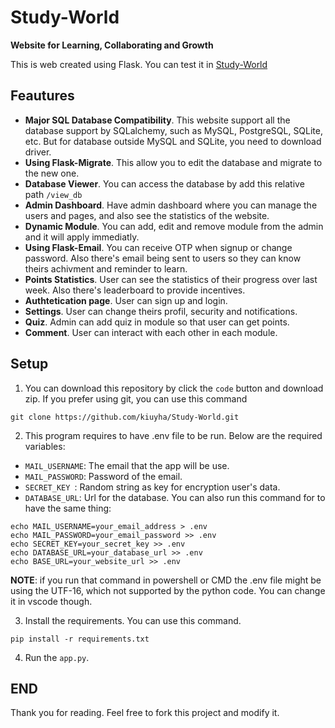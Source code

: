 # Study-World

**Website for Learning, Collaborating and Growth**

This is web created using Flask. You can test it in <a href="https://StudyWorld.pythonanywhere.com" target="_blank">Study-World</a>

## Feautures
- **Major SQL Database Compatibility**. This website support all the database support by SQLalchemy, such as MySQL, PostgreSQL, SQLite, etc. But for database outside MySQL and SQLite, you need to download driver.
- **Using Flask-Migrate**. This allow you to edit the database and migrate to the new one.
- **Database Viewer**. You can access the database by add this relative path `/view_db`
- **Admin Dashboard**. Have admin dashboard where you can manage the users and pages, and also see the statistics of the website.
- **Dynamic Module**. You can add, edit and remove module from the admin and it will apply immediatly.
- **Using Flask-Email**. You can receive OTP when signup or change password. Also there's email being sent to users so they can know theirs achivment and reminder to learn.
- **Points Statistics**. User can see the statistics of their progress over last week. Also there's leaderboard to provide incentives.
- **Authtetication page**. User can sign up and login.
- **Settings**. User can change theirs profil, security and notifications.
- **Quiz**. Admin can add quiz in module so that user can get points.
- **Comment**. User can interact with each other in each module.

## Setup
1. You can download this repository by click the `code` button and download zip. If you prefer using git, you can use this command
```
git clone https://github.com/kiuyha/Study-World.git
```
2. This program requires to have .env file to be run. Below are the required variables:
  - `MAIL_USERNAME`: The email that the app will be use.
  - `MAIL_PASSWORD`: Password of the email.
  - `SECRET_KEY `: Random string as key for encryption user's data.
  -  `DATABASE_URL`: Url for the database.
  You can also run this command for to have the same thing:
  ```
  echo MAIL_USERNAME=your_email_address > .env
  echo MAIL_PASSWORD=your_email_password >> .env
  echo SECRET_KEY=your_secret_key >> .env
  echo DATABASE_URL=your_database_url >> .env
  echo BASE_URL=your_website_url >> .env
  ```
  **NOTE**: if you run that command in powershell or CMD the .env file might be using the UTF-16, which not
  supported by the python code. You can change it in vscode though.

3. Install the requirements. You can use this command.
```
pip install -r requirements.txt
``` 

4. Run the `app.py`.

## END
Thank you for reading. Feel free to fork this project and modify it.